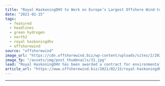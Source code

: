 ```yaml
---
title: "Royal HaskoningDHV to Work on Europe’s Largest Offshore Wind-to-Hydrogen Project"
date: "2021-02-15"
tags: 
  - featured
  - headlines
  - green hydrogen
  - north2
  - royal haskoningdhv
  - offshorewind
source: "offshorewind"
image_url: "https://cdn.offshorewind.biz/wp-content/uploads/sites/2/2021/02/15092002/NortH2_illustration.jpg"
image_fp: "/assets/img/post_thumbnails/31.jpg"
lead: "Royal HaskoningDHV has been awarded a contract for environmental consultancy services for NortH2, a"
article_url: "https://www.offshorewind.biz/2021/02/15/royal-haskoningdhv-to-work-on-europes-largest-offshore-wind-to-hydrogen-project/"
---
```


---
